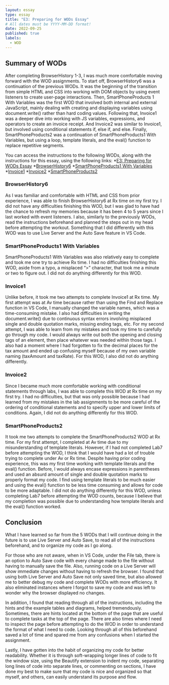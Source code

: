 ```yaml
---
layout: essay
type: essay
title: "E3: Preparing for WODs Essay"
# All dates must be YYYY-MM-DD format!
date: 2022-09-25
published: true
labels:
  - WOD
---
```

## Summary of WODs

After completing BrowserHistory 1-3, I was much more comfortable moving forward with the WOD assignments. To start off, BrowserHistory6 was a continuation of the previous WODs. It was the beginning of the transition from simple HTML and CSS into working with DOM objects by using event listeners to create user-page interactions. Then, SmartPhoneProducts 1 With Variables was the first WOD that involved both internal and external JavaScript, mainly dealing with creating and displaying variables using document.write() rather than hard coding values. Following that, Invoice1 was a deeper dive into working with JS variables, expressions, and operators to create an invoice receipt. And Invoice2 was similar to Invoice1, but involved using conditional statements if, else if, and else. Finally, SmartPhoneProducts2 was a continuation of SmartPhoneProducts1 With Variables, but using a loop, template literals, and the eval() function to replace repetitive segments. 

You can access the instructions to the following WODs, along with the instructions for this essay, using the following links:
*[E3: Preparing for WODs Essay](https://dport96.github.io/ITM352/morea/060.expressions-operators/experience-preparing-for-WOD.html)
*[BrowserHistory6](https://dport96.github.io/ITM352/morea/040.dynamic-web-pages/experience-browserhistory6.html)
*[SmartPhoneProducts1 With Variables](https://dport96.github.io/ITM352/morea/050.variables_data_types/experience-SmartPhoneProducts1_variables.html)
*[Invoice1](https://dport96.github.io/ITM352/morea/060.expressions-operators/experience-invoice1.html)
*[Invoice2](https://dport96.github.io/ITM352/morea/070.flow-control-I/experience-invoice2.html)
*[SmartPhoneProducts2](https://dport96.github.io/ITM352/morea/080.flow-control-II/experience-SmartPhoneProducts2.html)

### BrowserHistory6

As I was familiar and comfortable with HTML and CSS from prior experience, I was able to finish BrowserHistory6 at Rx time on my first try. I did not have any difficulties finishing this WOD, but I was glad to have had the chance to refresh my memories because it has been 4 to 5 years since I last worked with event listeners. I also, similarly to the previously WODs, read the instructions beforehand and planned the steps out in my head before attempting the workout. Something that I did differently with this WOD was to use Live Server and the Auto Save feature in VS Code. 

### SmartPhoneProducts1 With Variables

SmartPhoneProducts1 With Variables was also relatively easy to complete and took me one try to achieve Rx time. I had no difficulties finishing this WOD, aside from a typo, a misplaced “>” character, that took me a minute or two to figure out. I did not do anything differently for this WOD. 

### Invoice1

Unlike before, it took me two attempts to complete Invoice1 at Rx time. My first attempt was at Av time because rather than using the Find and Replace function in VS Code, I manually changed the variable names, which was a time-consuming mistake. I also had difficulties in writing the document.write() due to continuous syntax errors involving misplaced single and double quotation marks, missing ending tags, etc. For my second attempt, I was able to learn from my mistakes and took my time to carefully go through my code. I would always write out both the opening and closing tags of an element, then place whatever was needed within those tags. I also had a moment where I had forgotten to fix the decimal places for the tax amount and ended up confusing myself because of my own variable naming (taxAmount and taxRate). For this WOD, I also did not do anything differently. 

### Invoice2

Since I became much more comfortable working with conditional statements through labs, I was able to complete this WOD at Rx time on my first try. I had no difficulties, but that was only possible because I had learned from my mistakes in the lab assignments to be more careful of the ordering of conditional statements and to specify upper and lower limits of conditions. Again, I did not do anything differently for this WOD. 

### SmartPhoneProducts2

It took me two attempts to complete the SmartPhoneProducts2 WOD at Rx time. For my first attempt, I completed at Av time due to my misunderstanding of template literals. However, if I had not completed Lab7 before attempting the WOD, I think that I would have had a lot of trouble trying to complete under Av or Rx time. Despite having prior coding experience, this was my first time working with template literals and the eval() function. Before, I would always encase expressions in parentheses and used an absurd amount of single and double quotation marks to properly format my code. I find using template literals to be much easier and using the eval() function to be less time consuming and allows for code to be more adaptable. I did not do anything differently for this WOD, unless completing Lab7 before attempting the WOD counts, because I believe that my completion was possible due to understanding how template literals and the eval() function worked. 

## Conclusion

What I have learned so far from the 5 WODs that I will continue doing in the future is to use Live Server and Auto Save, to read all of the instructions beforehand, and to organize my code as I go along. 

For those who are not aware, when in VS Code, under the File tab, there is an option to Auto Save code with every change made to the file without having to manually save the file. Also, running code on a Live Server will show immediate changes without having to refresh the browser. I found that using both Live Server and Auto Save not only saved time, but also allowed me to better debug my code and complete WODs with more efficiency. It also eliminated instances where I forgot to save my code and was left to wonder why the browser displayed no changes. 

In addition, I found that reading through all of the instructions, including the hints and the example tables and diagrams, helped tremendously. Sometimes, there are hints located at the bottom of the page that are useful to complete tasks at the top of the page. There are also times where I need to inspect the page before attempting to do the WOD in order to understand the format of what I need to code. Looking through all of this beforehand saved a lot of time and spared me from any confusions when I started the assignment. 

Lastly, I have gotten into the habit of organizing my code for better readability. Whether it is through soft-wrapping longer lines of code to fit the window size, using the Beautify extension to indent my code, separating long lines of code into separate lines, or commenting on sections, I have done my best to make sure that my code is nice and organized so that myself, and others, can easily understand its purpose and flow. 
